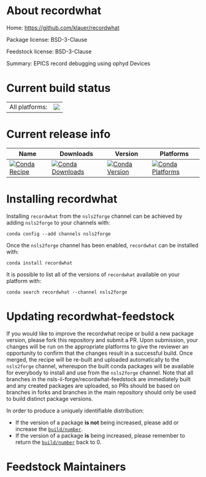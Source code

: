 About recordwhat
================

Home: https://github.com/klauer/recordwhat

Package license: BSD-3-Clause

Feedstock license: BSD-3-Clause

Summary: EPICS record debugging using ophyd Devices



Current build status
====================


<table><tr><td>All platforms:</td>
    <td>
      <a href="https://dev.azure.com/nsls2forge/nsls2forge/_build/latest?definitionId=116&branchName=master">
        <img src="https://dev.azure.com/nsls2forge/nsls2forge/_apis/build/status/recordwhat-feedstock?branchName=master">
      </a>
    </td>
  </tr>
</table>

Current release info
====================

| Name | Downloads | Version | Platforms |
| --- | --- | --- | --- |
| [![Conda Recipe](https://img.shields.io/badge/recipe-recordwhat-green.svg)](https://anaconda.org/nsls2forge/recordwhat) | [![Conda Downloads](https://img.shields.io/conda/dn/nsls2forge/recordwhat.svg)](https://anaconda.org/nsls2forge/recordwhat) | [![Conda Version](https://img.shields.io/conda/vn/nsls2forge/recordwhat.svg)](https://anaconda.org/nsls2forge/recordwhat) | [![Conda Platforms](https://img.shields.io/conda/pn/nsls2forge/recordwhat.svg)](https://anaconda.org/nsls2forge/recordwhat) |

Installing recordwhat
=====================

Installing `recordwhat` from the `nsls2forge` channel can be achieved by adding `nsls2forge` to your channels with:

```
conda config --add channels nsls2forge
```

Once the `nsls2forge` channel has been enabled, `recordwhat` can be installed with:

```
conda install recordwhat
```

It is possible to list all of the versions of `recordwhat` available on your platform with:

```
conda search recordwhat --channel nsls2forge
```




Updating recordwhat-feedstock
=============================

If you would like to improve the recordwhat recipe or build a new
package version, please fork this repository and submit a PR. Upon submission,
your changes will be run on the appropriate platforms to give the reviewer an
opportunity to confirm that the changes result in a successful build. Once
merged, the recipe will be re-built and uploaded automatically to the
`nsls2forge` channel, whereupon the built conda packages will be available for
everybody to install and use from the `nsls2forge` channel.
Note that all branches in the nsls-ii-forge/recordwhat-feedstock are
immediately built and any created packages are uploaded, so PRs should be based
on branches in forks and branches in the main repository should only be used to
build distinct package versions.

In order to produce a uniquely identifiable distribution:
 * If the version of a package **is not** being increased, please add or increase
   the [``build/number``](https://conda.io/docs/user-guide/tasks/build-packages/define-metadata.html#build-number-and-string).
 * If the version of a package **is** being increased, please remember to return
   the [``build/number``](https://conda.io/docs/user-guide/tasks/build-packages/define-metadata.html#build-number-and-string)
   back to 0.

Feedstock Maintainers
=====================


